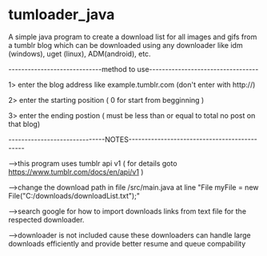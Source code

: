 # tumloader_java
A simple java program to create a download list for all images and gifs from a tumblr blog which can be downloaded using any downloader like idm (windows), uget (linux), ADM(android), etc.


-----------------------------method to use----------------------------------

1> enter the blog address like example.tumblr.com (don't enter with http://)

2> enter the starting position ( 0 for start from begginning )

3> enter the ending postion ( must be less than or equal to total no post on that blog)



------------------------------NOTES---------------------------------------------

-->this program uses tumblr api v1 ( for details goto https://www.tumblr.com/docs/en/api/v1 )

-->change the download path in file /src/main.java at line "File myFile = new File("C:/downloads/downloadList.txt");"

-->search google for how to import downloads links from text file for the respected downloader.

-->downloader is not included cause these downloaders can handle large downloads efficiently and provide better resume and queue compability


